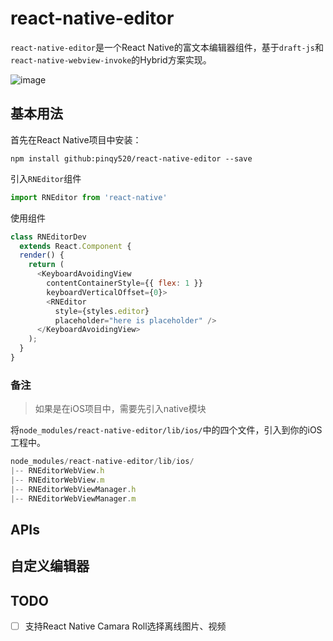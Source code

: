 # react-native-editor

`react-native-editor`是一个React Native的富文本编辑器组件，基于`draft-js`和`react-native-webview-invoke`的Hybrid方案实现。

![image](https://cloud.githubusercontent.com/assets/5719833/22633863/e2ccf80a-ec5f-11e6-92b9-509e9420f70f.png)

## 基本用法

首先在React Native项目中安装：

```
npm install github:pinqy520/react-native-editor --save
```

引入`RNEditor`组件

``` javascript
import RNEditor from 'react-native'
```

使用组件

``` javascript
class RNEditorDev
  extends React.Component {
  render() {
    return (
      <KeyboardAvoidingView
        contentContainerStyle={{ flex: 1 }}
        keyboardVerticalOffset={0}>
        <RNEditor
          style={styles.editor}
          placeholder="here is placeholder" />
      </KeyboardAvoidingView>
    );
  }
}
```

### 备注

> 如果是在iOS项目中，需要先引入native模块

将`node_modules/react-native-editor/lib/ios/`中的四个文件，引入到你的iOS工程中。

``` javascript
node_modules/react-native-editor/lib/ios/
|-- RNEditorWebView.h
|-- RNEditorWebView.m
|-- RNEditorWebViewManager.h
|-- RNEditorWebViewManager.m
```

## APIs

## 自定义编辑器



## TODO

- [ ] 支持React Native Camara Roll选择离线图片、视频